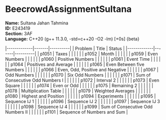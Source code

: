 # BeecrowdAssignmentSultana

**Name:** Sultana Jahan Tahmina<br>
**ID:** E243419 <br>
**Section:** 3AF <br>
**Language:** C++20 (g++ 11.3.0, -std=c++20 -O2 -lm) [+0s] {beta} <br>

|-------------|-------|----------|
| Problem | Title | Status |
|-------------|-------|----------|
| p1051 | Taxes |
| | | |
| p1052 | Month |
| | | |
| p1059 | Even Numbers |
| | | |
| p1060 | Positive Numbers |
| | | |
| p1061 | Event Time |
| | | |
| p1064 | Positives and Average |
| | | |
| p1065 | Even Between five Numbers |
| | | |
| p1066 | Even, Odd, Positive and Negative |
| | | |
| p1067 | Odd Numbers |
| | | |
| p1070 | Six Odd Numbers |
| | | |
| p1071 | Sum of Consecutive Odd Numbers I |
| | | |
| p1072 | Interval 2 |
| | | |
| p1073 | Even Square |
| | | |
| p1074 | Even or Odd |
| | | |
| p1075 | Remaining 2 |
| | | |
| p1078 | Multiplication Table |
| | | |
| p1079 | Weighted Averages |
| | | |
| p1080 | Highest and Position |
| | | |
| p1094 | Experiments |
| | | |
| p1095 | Sequence IJ 1 |
| | | |
| p1096 | Sequence IJ 2 |
| | | |
| p1097 | Sequence IJ 3 |
| | | |
| p1098 | Sequence IJ 4 |
| | | |
| p1099 | Sum of Consecutive Odd Numbers II |
| | | |
| p1101 | Sequence of Numbers and Sum |
